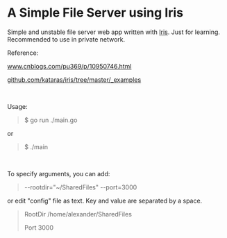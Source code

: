 # A Simple File Server using Iris

Simple and unstable file server web app written with <a href="https://github.com/kataras/iris">Iris</a>. Just for learning. Recommended to use in private network.

Reference:

<a href="https://www.cnblogs.com/pu369/p/10950746.html">www.cnblogs.com/pu369/p/10950746.html</a>

<a href="https://github.com/kataras/iris/tree/master/_examples">github.com/kataras/iris/tree/master/_examples</a>

<br>

Usage:
>$ go run ./main.go

or
>$ ./main

<br>

To specify arguments, you can add:
>--rootdir="~/SharedFiles" --port=3000

or edit "config" file as text. Key and value are separated by a space.
>RootDir /home/alexander/SharedFiles
>
>Port 3000
